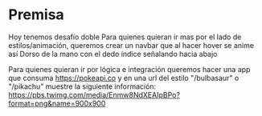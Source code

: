 # Premisa
Hoy tenemos desafío doble
Para quienes quieran ir mas por el lado de estilos/animación, queremos crear un navbar que al hacer hover se anime así 
Dorso de la mano con el dedo índice señalando hacia abajo

Para quienes quieran ir por lógica e integración queremos hacer una app que consuma https://pokeapi.co y en una url del estilo "/bulbasaur" o "/pikachu" muestre la siguiente información:
https://pbs.twimg.com/media/Enmw8NdXEAIpBPo?format=png&name=900x900
